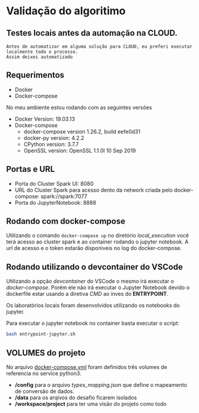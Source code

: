 # Validação do algoritimo

## Testes locais antes da automação na CLOUD.

    Antes de automatizar em alguma solução para CLOUD, eu preferi executar localmente todo o processo.
    Assim deixei automatizado

## Requerimentos

- Docker
- Docker-compose

No meu ambiente estou rodando com as seguintes versões

- Docker Version: 19.03.13
- Docker-compose
  - docker-compose version 1.26.2, build eefe0d31
  - docker-py version: 4.2.2
  - CPython version: 3.7.7
  - OpenSSL version: OpenSSL 1.1.0l 10 Sep 2019

## Portas e URL

- Porta do Cluster Spark UI: 8080
- URL do Cluster Spark para acesso dento da network criada pelo docker-compose: spark://spark:7077
- Porta do JupyterNotebook: 8888

## Rodando com docker-compose

Utilizando o comando `docker-compose up` no diretório _local_execution_ você terá acesso ao cluster spark e ao container rodando o jupyter notebook.
A url de acesso e o token estarão disponiveis no log do docker-compose.

## Rodando utilizando o devcontainer do VSCode

Utilizando a opção _devcontainer_ do VSCode o mesmo irá executar o _docker-compose_.
Porém ele não irá executar o Jupyter Notebook devido o dockerfile estar usando a diretiva _CMD_ ao inves do **ENTRYPOINT**.

Os laboratórios locais foram desenvolvidos utilizando os notebooks do jupyter.

Para executar o jupyter notebook no container basta executar o script:

```sh
bash entrypoint-jupyter.sh
```

## VOLUMES do projeto

No arquivo [docker-compose.yml](./docker-compose.yml) foram definidos três volumes de referencia no service python3.

- **/config** para o arquivo _types_mapping.json_ que define o mapeamento de conversão de dados.
- **/data** para os arqivos do desafio ficarem isolados
- **/workspace/project** para ter uma visão do projeto como todo
